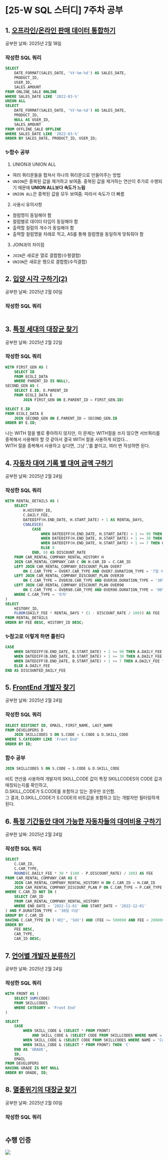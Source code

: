 # [25-W SQL 스터디] 7주차 공부

## 1. [오프라인/온라인 판매 데이터 통합하기](https://school.programmers.co.kr/learn/courses/30/lessons/131537)
공부한 날짜: 2025년 2월 18일

### 작성한 SQL 쿼리
```SQL
SELECT
    DATE_FORMAT(SALES_DATE, '%Y-%m-%d') AS SALES_DATE,
    PRODUCT_ID,
    USER_ID,
    SALES_AMOUNT
FROM ONLINE_SALE ONLINE
WHERE SALES_DATE LIKE '2022-03-%'
UNION ALL
SELECT
    DATE_FORMAT(SALES_DATE, '%Y-%m-%d') AS SALES_DATE,
    PRODUCT_ID,
    NULL AS USER_ID,
    SALES_AMOUNT
FROM OFFLINE_SALE OFFLINE
WHERE SALES_DATE LIKE '2022-03-%'
ORDER BY SALES_DATE, PRODUCT_ID, USER_ID;
```

### ✨함수 공부
1. UNION과 UNION ALL
- 여러 쿼리문들을 합쳐서 하나의 쿼리문으로 만들어주는 방법
- `UNION`은 중복된 값을 제거하고 보여줌. 중복된 값을 제거하는 연산이 추가로 수행되기 때문에 **UNION ALL보다 속도가 느림**
- `UNION ALL`은 중복된 값을 모두 보여줌. 따라서 속도가 더 빠름

2. 사용시 유의사항
- 컬럼명이 동일해야 함
- 컬럼별로 데이터 타입이 동일해야 함
- 출력할 컬럼의 개수가 동일해야 함
- 출력할 컬럼명을 차례로 적고, AS를 통해 컬럼명을 동일하게 맞춰줘야 함

3. JOIN과의 차이점
- `JOIN`은 새로운 열로 결합함(수평결합)
- `UNION`은 새로운 행으로 결합함(수직결합)


## 2. [입양 시각 구하기(2)](https://school.programmers.co.kr/learn/courses/30/lessons/59413)
공부한 날짜: 2025년 2월 00일

### 작성한 SQL 쿼리
```SQL
```


## 3. [특정 세대의 대장균 찾기](https://school.programmers.co.kr/learn/courses/30/lessons/301650)
공부한 날짜: 2025년 2월 22일

### 작성한 SQL 쿼리
```SQL
WITH FIRST_GEN AS (
    SELECT ID
    FROM ECOLI_DATA
    WHERE PARENT_ID IS NULL),
SECOND_GEN AS (
    SELECT E.ID, E.PARENT_ID
    FROM ECOLI_DATA E
        JOIN FIRST_GEN ON E.PARENT_ID = FIRST_GEN.ID)

SELECT E.ID
FROM ECOLI_DATA E
    JOIN SECOND_GEN ON E.PARENT_ID = SECOND_GEN.ID
ORDER BY E.ID;
```
나는 WITH 절을 별로 좋아하지 않지만, 이 문제는 WITH절을 쓰지 않으면 서브쿼리를 중복해서 사용해야 할 것 같아서 결국 WITH 절을 사용하게 되었다...<br>
WITH 절을 중복해서 사용하고 싶다면, 그냥 ','를 붙이고, 여러 번 작성하면 된다.


## 4. [자동차 대여 기록 별 대여 금액 구하기](https://school.programmers.co.kr/learn/courses/30/lessons/151141)
공부한 날짜: 2025년 2월 24일

### 작성한 SQL 쿼리
```SQL
WITH RENTAL_DETAILS AS (
    SELECT 
        H.HISTORY_ID,
        C.DAILY_FEE,
        DATEDIFF(H.END_DATE, H.START_DATE) + 1 AS RENTAL_DAYS,
        COALESCE(
            CASE 
                WHEN DATEDIFF(H.END_DATE, H.START_DATE) + 1 >= 90 THEN OVER90.DISCOUNT_RATE
                WHEN DATEDIFF(H.END_DATE, H.START_DATE) + 1 >= 30 THEN OVER30.DISCOUNT_RATE
                WHEN DATEDIFF(H.END_DATE, H.START_DATE) + 1 >= 7 THEN OVER7.DISCOUNT_RATE
                ELSE 0
            END, 0) AS DISCOUNT_RATE
    FROM CAR_RENTAL_COMPANY_RENTAL_HISTORY H
    JOIN CAR_RENTAL_COMPANY_CAR C ON H.CAR_ID = C.CAR_ID
    LEFT JOIN CAR_RENTAL_COMPANY_DISCOUNT_PLAN OVER7 
        ON C.CAR_TYPE = OVER7.CAR_TYPE AND OVER7.DURATION_TYPE = '7일 이상'
    LEFT JOIN CAR_RENTAL_COMPANY_DISCOUNT_PLAN OVER30 
        ON C.CAR_TYPE = OVER30.CAR_TYPE AND OVER30.DURATION_TYPE = '30일 이상'
    LEFT JOIN CAR_RENTAL_COMPANY_DISCOUNT_PLAN OVER90 
        ON C.CAR_TYPE = OVER90.CAR_TYPE AND OVER90.DURATION_TYPE = '90일 이상'
    WHERE C.CAR_TYPE = '트럭'
)
SELECT 
    HISTORY_ID,
    FLOOR(DAILY_FEE * RENTAL_DAYS * (1 - DISCOUNT_RATE / 100)) AS FEE
FROM RENTAL_DETAILS
ORDER BY FEE DESC, HISTORY_ID DESC;
```

### ✨참고로 이렇게 하면 틀린다
```SQL
CASE
    WHEN DATEDIFF(B.END_DATE, B.START_DATE) + 1 >= 90 THEN A.DAILY_FEE * 0.9
    WHEN DATEDIFF(B.END_DATE, B.START_DATE) + 1 >= 30 THEN A.DAILY_FEE * 0.93
    WHEN DATEDIFF(B.END_DATE, B.START_DATE) + 1 >= 7 THEN A.DAILY_FEE * 0.95
    ELSE A.DAILY_FEE
END AS DISCOUNTED_DAILY_FEE
```


## 5. [FrontEnd 개발자 찾기](https://school.programmers.co.kr/learn/courses/30/lessons/276035)
공부한 날짜: 2025년 2월 24일

### 작성한 SQL 쿼리
```SQL
SELECT DISTINCT ID, EMAIL, FIRST_NAME, LAST_NAME
FROM DEVELOPERS D
    JOIN SKILLCODES S ON S.CODE = S.CODE & D.SKILL_CODE
WHERE S.CATEGORY LIKE 'Front End'
ORDER BY ID;
```

### 함수 공부
```SQL
JOIN SKILLCODES S ON S.CODE = S.CODE & D.SKILL_CODE
```
비트 연산을 사용하여 개발자의 SKILL_CODE 값이 특정 SKILLCODES의 CODE 값과 매칭되는지를 확인하고,<br>
D.SKILL_CODE가 S.CODE를 포함하고 있는 경우만 조인함.<br>
그 결과, D.SKILL_CODE가 S.CODE의 비트값을 포함하고 있는 개발자만 필터링하게 된다.


## 6. [특정 기간동안 대여 가능한 자동차들의 대여비용 구하기](https://school.programmers.co.kr/learn/courses/30/lessons/157339)
공부한 날짜: 2025년 2월 24일

### 작성한 SQL 쿼리
```SQL
SELECT
    C.CAR_ID,
    C.CAR_TYPE,
    ROUND(C.DAILY_FEE * 30 * (100 - P.DISCOUNT_RATE) / 100) AS FEE
FROM CAR_RENTAL_COMPANY_CAR AS C
    JOIN CAR_RENTAL_COMPANY_RENTAL_HISTORY H ON C.CAR_ID = H.CAR_ID
    JOIN CAR_RENTAL_COMPANY_DISCOUNT_PLAN P ON C.CAR_TYPE = P.CAR_TYPE
WHERE C.CAR_ID NOT IN (
    SELECT CAR_ID
    FROM CAR_RENTAL_COMPANY_RENTAL_HISTORY
    WHERE END_DATE > '2022-11-01' AND START_DATE < '2022-12-01'
) AND P.DURATION_TYPE = '30일 이상'
GROUP BY C.CAR_ID
HAVING C.CAR_TYPE IN ('세단', 'SUV') AND (FEE >= 500000 AND FEE < 2000000) 
ORDER BY
    FEE DESC,
    CAR_TYPE,
    CAR_ID DESC;
```


## 7. [언어별 개발자 분류하기](https://school.programmers.co.kr/learn/courses/30/lessons/276036)
공부한 날짜: 2025년 2월 24일

### 작성한 SQL 쿼리
```SQL
WITH FRONT AS (
    SELECT SUM(CODE)
    FROM SKILLCODES
    WHERE CATEGORY = 'Front End'
)

SELECT
    CASE
        WHEN SKILL_CODE & (SELECT * FROM FRONT)
            AND SKILL_CODE & (SELECT CODE FROM SKILLCODES WHERE NAME = 'python') THEN 'A'
        WHEN SKILL_CODE & (SELECT CODE FROM SKILLCODES WHERE NAME = 'C#') THEN 'B'
        WHEN SKILL_CODE & (SELECT * FROM FRONT) THEN 'C'
    END AS 'GRADE',
    ID,
    EMAIL
FROM DEVELOPERS
HAVING GRADE IS NOT NULL
ORDER BY GRADE, ID;
```


## 8. [멸종위기의 대장균 찾기](https://school.programmers.co.kr/learn/courses/30/lessons/301651)
공부한 날짜: 2025년 2월 00일

### 작성한 SQL 쿼리
```SQL
```


## 수행 인증
![](https://github.com/bird-one-00/25-W_SQL_study/blob/main/img/%EC%8A%A4%ED%81%AC%EB%A6%B0%EC%83%B7%202025-02-25%20143504.png)